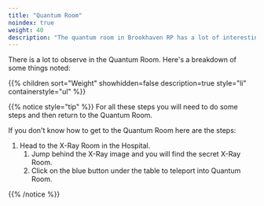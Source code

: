 ```yaml
---
title: "Quantum Room"
noindex: true
weight: 40
description: "The quantum room in Brookhaven RP has a lot of interesting things to explore. Steam or Smoke from the floor, odd cryptic messages on windows, and a message board."
---
```


There is a lot to observe in the Quantum Room. Here's a breakdown of some things noted:

{{% children sort="Weight" showhidden=false description=true style="li" containerstyle="ul" %}}

{{% notice style="tip" %}}
For all these steps you will need to do some steps and then return to the Quantum Room.

If you don't know how to get to the Quantum Room here are the steps:

1. Head to the X-Ray Room in the Hospital. 
	1. Jump behind the X-Ray image and you will find the secret X-Ray Room.
	1. Click on the blue button under the table to teleport into Quantum Room.

{{% /notice %}}